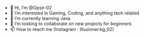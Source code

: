 - 👋 Hi, I’m @Opsir-02
- 👀 I’m interested in Gaming, Coding, and anything tech related
- 🌱 I’m currently learning Java
- 💞️ I’m looking to collaborate on new projects for beginners
- 📫 How to reach me (Instagram : Illusioner.kg_02)

<!---
Opsir-02/Opsir-02 is a ✨ special ✨ repository because its `README.md` (this file) appears on your GitHub profile.
You can click the Preview link to take a look at your changes.
--->
